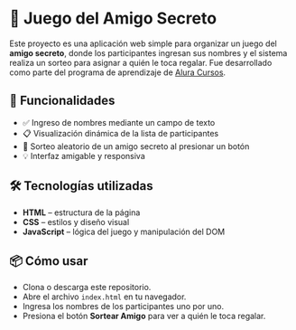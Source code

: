 # 🎁 Juego del Amigo Secreto

Este proyecto es una aplicación web simple para organizar un juego del **amigo secreto**, donde los participantes ingresan sus nombres y el sistema realiza un sorteo para asignar a quién le toca regalar. Fue desarrollado como parte del programa de aprendizaje de [Alura Cursos](https://www.aluracursos.com).

## 🚀 Funcionalidades

- ✅ Ingreso de nombres mediante un campo de texto  
- 📋 Visualización dinámica de la lista de participantes  
- 🎲 Sorteo aleatorio de un amigo secreto al presionar un botón  
- 💡 Interfaz amigable y responsiva

## 🛠️ Tecnologías utilizadas

- **HTML** – estructura de la página  
- **CSS** – estilos y diseño visual  
- **JavaScript** – lógica del juego y manipulación del DOM

## 📦 Cómo usar

- Clona o descarga este repositorio.  
- Abre el archivo `index.html` en tu navegador.  
- Ingresa los nombres de los participantes uno por uno.  
- Presiona el botón **Sortear Amigo** para ver a quién le toca regalar.
